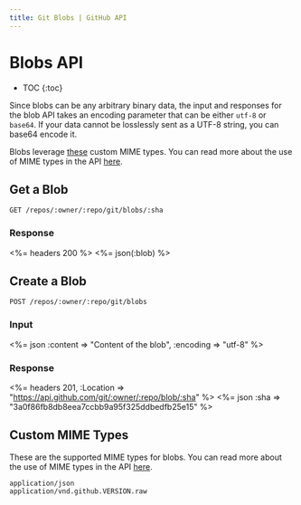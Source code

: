 ```yaml
---
title: Git Blobs | GitHub API
---
```


# Blobs API

* TOC
{:toc}

Since blobs can be any arbitrary binary data, the input and responses
for the blob API takes an encoding parameter that can be either `utf-8`
or `base64`.  If your data cannot be losslessly sent as a UTF-8 string,
you can base64 encode it.

Blobs leverage [these](#custom-mime-types) custom MIME types. You can
read more about the use of MIME types in the API [here](/v3/media/).

## Get a Blob

    GET /repos/:owner/:repo/git/blobs/:sha

### Response

<%= headers 200 %>
<%= json(:blob) %>

## Create a Blob

    POST /repos/:owner/:repo/git/blobs

### Input

<%= json :content => "Content of the blob", :encoding => "utf-8" %>

### Response

<%= headers 201,
      :Location => "https://api.github.com/git/:owner/:repo/blob/:sha" %>
<%= json :sha => "3a0f86fb8db8eea7ccbb9a95f325ddbedfb25e15" %>

## Custom MIME Types

These are the supported MIME types for blobs. You can read more about the
use of MIME types in the API [here](/v3/media/).

    application/json
    application/vnd.github.VERSION.raw
